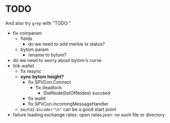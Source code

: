 # TODO

And also try `grep` with "TODO:"

+ fix coinparam
    * fields
        - do we need to add merkle tx status? 
    * bytom param
        - rename to bytom?
+ do we need to worry about bytom's curve
+ link wallet
    * fix resync
    + __sync bytom height?__
        * fix SPVCon.Connect
            + fix deadlock
                * DialNode(listOfNodes) succeed
        * fix wallit
        * fix SPVCon.incomingMessageHandler
    + `bech32.Encode("ln"` can be a good start point
+ failure loading exchange rates: open rates.json: no such file or directory